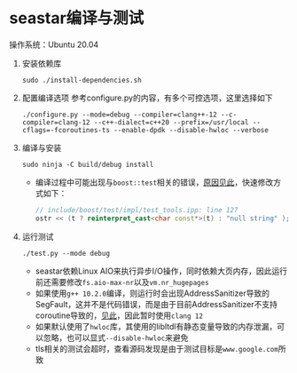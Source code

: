 # seastar编译与测试

操作系统：Ubuntu 20.04

1. 安装依赖库

    ```shell
    sudo ./install-dependencies.sh
    ```

2. 配置编译选项
   参考configure.py的内容，有多个可控选项，这里选择如下

    ```shell
    ./configure.py --mode=debug --compiler=clang++-12 --c-compiler=clang-12 --c++-dialect=c++20 --prefix=/usr/local --cflags=-fcoroutines-ts --enable-dpdk --disable-hwloc --verbose
    ```

3. 编译与安装

    ```shell
    sudo ninja -C build/debug install
    ```

   - 编译过程中可能出现与`boost::test`相关的错误，[原因见此](https://github.com/boostorg/test/pull/252)，快速修改方式如下：

        ```c++
        // include/boost/test/impl/test_tools.ipp: line 127
        ostr << (t ? reinterpret_cast<char const*>(t) : "null string" );
        ```

4. 运行测试

    ```shell
    ./test.py --mode debug
    ```

   - seastar依赖Linux AIO来执行异步I/O操作，同时依赖大页内存，因此运行前还需要修改`fs.aio-max-nr`以及`vm.nr_hugepages`
   - 如果使用`g++ 10.2.0`编译，则运行时会出现AddressSanitizer导致的SegFault，这并不是代码错误，而是由于目前AddressSanitizer不支持coroutine导致的，[见此](https://gcc.gnu.org/bugzilla/show_bug.cgi?id=95137)，因此暂时使用`clang 12`
   - 如果默认使用了`hwloc`库，其使用的libltdl有静态变量导致的内存泄漏，可以忽略，也可以显式`--disable-hwloc`来避免
   - tls相关的测试会超时，查看源码发现是由于测试目标是`www.google.com`所致
